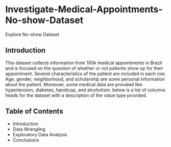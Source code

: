 # Investigate-Medical-Appointments-No-show-Dataset
Explore No-show Dataset
## Introduction
This dataset collects information from 100k medical appointments in Brazil and is focused on the question of whether or not patients show up for their appointment. Several characteristics of the patient are included in each row. Age, gender, neighborhood, and scholarship are some personal information about the patient. Moreover, some medical data are provided like hypertension, diabetes, handicap, and alcoholism. below is a list of columns heads for the dataset with a description of the value type provided.
## Table of Contents
- Introduction
- Data Wrangling
- Exploratory Data Analysis
- Conclusions
